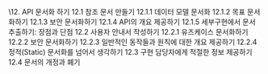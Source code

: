 \12. API 문서화 하기
12.1 참조 문서 만들기
12.1.1 데이터 모델 문서화
12.1.2 목표 문서화하기
12.1.3 보안 문서화하기
12.1.4 API의 개요 제공하기
12.1.5 세부구현에서 문서 추출하기: 장점과 단점
12.2 사용자 안내서 작성하기
12.2.1 유즈케이스 문서화하기
12.2.2 보안 문서화하기
12.2.3 일반적인 동작들과 원칙에 대한 개요 제공하기
12.2.4 정적(Static) 문서화를 넘어서 생각하기
12.3 구현 담당자에게 적절한 정보 제공하기
12.4 문서의 개정과 폐기